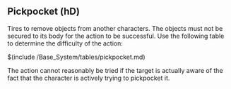## Pickpocket (hD)

Tires to remove objects from another characters. The objects must not be
secured to its body for the action to be successful. Use the following
table to determine the difficulty of the action:

$(include /Base_System/tables/pickpocket.md)

The action cannot reasonably be tried if the target is actually aware of
the fact that the character is actively trying to pickpocket it.
